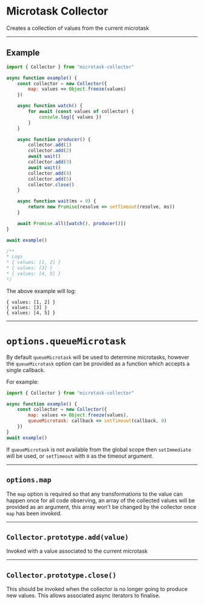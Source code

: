 # Microtask Collector

Creates a collection of values from the current microtask

-------------

## Example

```js
import { Collector } from "microtask-collector"

async function example() {
	const collector = new Collector({
		map: values => Object.freeze(values)
	})

	async function watch() {
		for await (const values of collector) {
			console.log({ values })
		}
	}

	async function producer() {
		collector.add(1)
		collector.add(2)
		await wait()
		collector.add(3)
		await wait()
		collector.add(4)
		collector.add(5)
		collector.close()
	}

	async function wait(ms = 0) {
		return new Promise(resolve => setTimeout(resolve, ms))
	}

	await Promise.all([watch(), producer()])
}

await example()

/**
* Logs 
* { values: [1, 2] }
* { values: [3] }
* { values: [4, 5] }
*/
```

The above example will log:

```
{ values: [1, 2] }
{ values: [3] }
{ values: [4, 5] }
```

-------------

# `options.queueMicrotask`

By default `queueMicrotask` will be used to determine microtasks, however the `queueMicrotask` option can be provided as a function which accepts a single callback. 

For example:

```js
import { Collector } from "microtask-collector"

async function example() {
	const collector = new Collector({
		map: values => Object.freeze(values),
		queueMicrotask: callback => setTimeout(callback, 0)
	})
}
await example()
```

If `queueMicrotask` is not available from the global scope then `setImmediate` will be used, or `setTimeout` with `0` as the timeout argument.

-------------

## `options.map`

The `map` option is required so that any transformations to the value can happen once for all code observing, an array of the collected values will be provided as an argument, this array won't be changed by the collector once `map` has been invoked. 

-------------

## `Collector.prototype.add(value)`

Invoked with a value associated to the current microtask

-------------

## `Collector.prototype.close()`

This should be invoked when the collector is no longer going to produce new values. This allows associated async iterators to finalise. 
